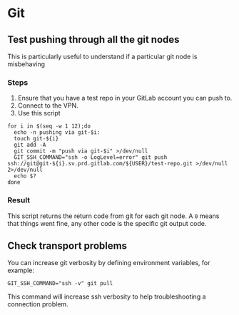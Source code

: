 # Git

## Test pushing through all the git nodes

This is particularly useful to understand if a particular git node is misbehaving

### Steps

1. Ensure that you have a test repo in your GitLab account you can push to.
1. Connect to the VPN.
1.  Use this script

```
for i in $(seq -w 1 12);do
  echo -n pushing via git-$i:
  touch git-${i}
  git add -A
  git commit -m "push via git-$i" >/dev/null
  GIT_SSH_COMMAND="ssh -o LogLevel=error" git push ssh://git@git-${i}.sv.prd.gitlab.com/${USER}/test-repo.git >/dev/null 2>/dev/null
  echo $?
done
```

### Result

This script returns the return code from git for each git node. A `0` means
that things went fine, any other code is the specific git output code.

## Check transport problems

You can increase git verbosity by defining environment variables, for example:

```
GIT_SSH_COMMAND="ssh -v" git pull
```

This command will increase ssh verbosity to help troubleshooting a connection
problem.
